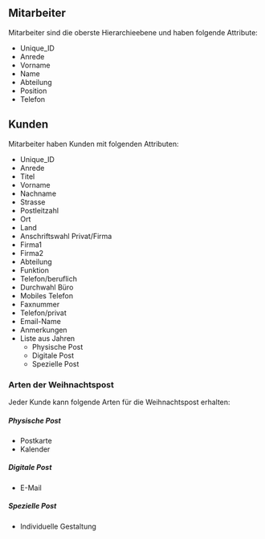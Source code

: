 ## Mitarbeiter

Mitarbeiter sind die oberste Hierarchieebene und haben folgende Attribute:

- Unique_ID
- Anrede
- Vorname
- Name
- Abteilung
- Position
- Telefon

## Kunden

Mitarbeiter haben Kunden mit folgenden Attributen:

- Unique_ID
- Anrede
- Titel
- Vorname
- Nachname
- Strasse
- Postleitzahl
- Ort
- Land
- Anschriftswahl Privat/Firma
- Firma1
- Firma2
- Abteilung
- Funktion
- Telefon/beruflich
- Durchwahl Büro
- Mobiles Telefon
- Faxnummer
- Telefon/privat
- Email-Name
- Anmerkungen
- Liste aus Jahren
  - Physische Post
  - Digitale Post
  - Spezielle Post

### Arten der Weihnachtspost

Jeder Kunde kann folgende Arten für die Weihnachtspost erhalten:

##### Physische Post

- Postkarte
- Kalender

##### Digitale Post

- E-Mail

##### Spezielle Post

- Individuelle Gestaltung
